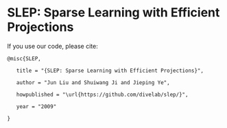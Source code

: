 # SLEP: Sparse Learning with Efficient Projections

If you use our code, please cite:

```
@misc{SLEP,

   title = "{SLEP: Sparse Learning with Efficient Projections}",

   author = "Jun Liu and Shuiwang Ji and Jieping Ye",

   howpublished = "\url{https://github.com/divelab/slep/}",

   year = "2009"

}
```
